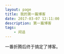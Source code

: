 ```yaml
---
layout: page
title: 我的第一篇博客
date: 2017-03-07 12:11:00
description: 第一篇博客
tags: 
    - 闲话
---
```


一番折腾后终于搞定了博客。
